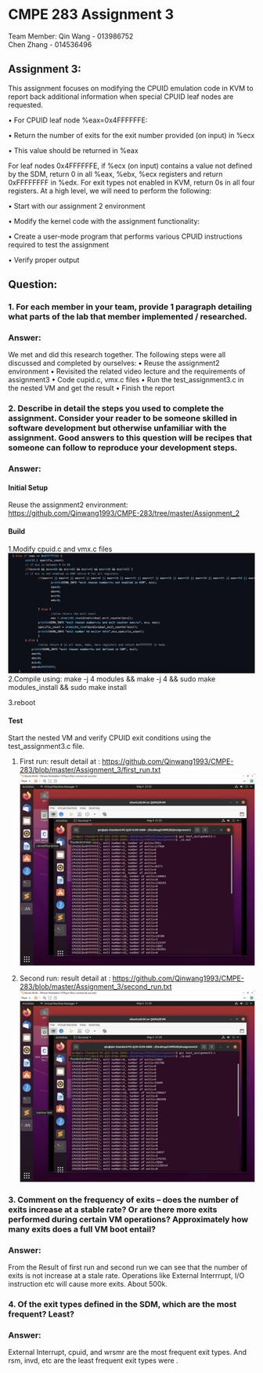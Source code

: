 # CMPE 283 Assignment 3  
Team Member: Qin Wang - 013986752    
             Chen Zhang - 014536496  

## Assignment 3:  
This assignment focuses on modifying the CPUID emulation code in KVM to report back additional information when special CPUID leaf nodes are requested.

• For CPUID leaf node %eax=0x4FFFFFFE:

• Return the number of exits for the exit number provided (on input) in %ecx

• This value should be returned in %eax

For leaf nodes 0x4FFFFFFE, if %ecx (on input) contains a value not defined by the SDM, return 0 in all %eax, %ebx, %ecx registers and return 0xFFFFFFFF in %edx. For exit types not enabled in KVM, return 0s in all four registers. At a high level, we will need to perform the following:

• Start with our assignment 2 environment

• Modify the kernel code with the assignment functionality: 

• Create a user-mode program that performs various CPUID instructions required to test the assignment

• Verify proper output

## Question: 
### 1. For each member in your team, provide 1 paragraph detailing what parts of the lab that member implemented / researched. 
### Answer:
We met and did this research together. The following steps were all discussed and completed by ourselves:
• Reuse the assignment2 environment
• Revisited the related video lecture and the requirements of assignment3
• Code cupid.c, vmx.c files
• Run the test_assignment3.c in the nested VM and get the result
• Finish the report

### 2. Describe in detail the steps you used to complete the assignment. Consider your reader to be someone skilled in software development but otherwise unfamiliar with the assignment. Good answers to this question will be recipes that someone can follow to reproduce your development steps.
### Answer:
#### Initial Setup
Reuse the assignment2 environment: https://github.com/Qinwang1993/CMPE-283/tree/master/Assignment_2
#### Build
1.Modify cpuid.c and vmx.c files
![image](https://github.com/Qinwang1993/CMPE-283/blob/master/Assignment_3/Modify%20the%20code%20at%20the%20end%20of%20the%20cpuid.c%20file%20.png)
2.Compile using: make -j 4 modules && make -j 4 && sudo make modules_install && sudo make install

3.reboot

#### Test
Start the nested VM and verify CPUID exit conditions using the test_assignment3.c file.
1. First run: result detail at : https://github.com/Qinwang1993/CMPE-283/blob/master/Assignment_3/first_run.txt
![image](https://github.com/Qinwang1993/CMPE-283/blob/master/Assignment_3/First_run.png)

2. Second run: result detail at : https://github.com/Qinwang1993/CMPE-283/blob/master/Assignment_3/second_run.txt
![image](https://github.com/Qinwang1993/CMPE-283/blob/master/Assignment_3/Second_run.png)

### 3. Comment on the frequency of exits – does the number of exits increase at a stable rate? Or are there more exits performed during certain VM operations? Approximately how many exits does a full VM boot entail?
### Answer:
From the Result of first run and second run we can see that the number of exits is not increase at a stale rate. Operations like External Interrrupt, I/O instruction etc will cause more exits. About 500k.
### 4. Of the exit types defined in the SDM, which are the most frequent? Least?
### Answer:
External Interrupt, cpuid, and wrsmr are the most frequent exit types. And rsm, invd, etc are the least frequent exit types were .


